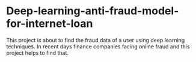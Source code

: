 # Deep-learning-anti-fraud-model-for-internet-loan
This project is about to find the fraud data of a user using deep learning techniques. In recent days finance companies facing online fraud and this project helps to find that.

